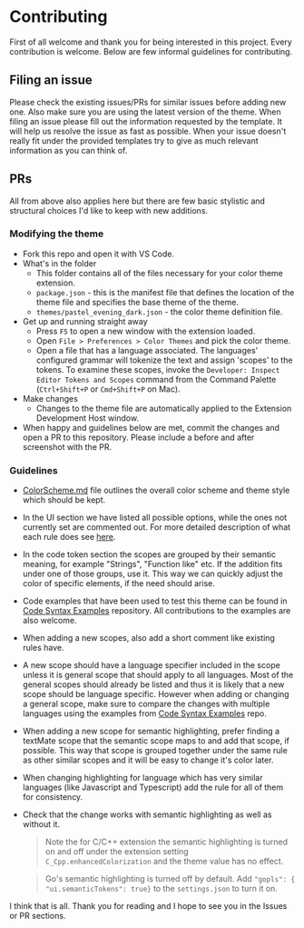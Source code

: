 # Contributing

First of all welcome and thank you for being interested in this project. Every contribution is welcome. Below are few informal guidelines for contributing.

## Filing an issue

Please check the existing issues/PRs for similar issues before adding new one. Also make sure you are using the latest version of the theme. When filing an issue please fill out the information requested by the template. It will help us resolve the issue as fast as possible. When your issue doesn't really fit under the provided templates try to give as much relevant information as you can think of.

## PRs

All from above also applies here but there are few basic stylistic and structural choices I'd like to keep with new additions. 

### Modifying the theme

* Fork this repo and open it with VS Code.
* What's in the folder
  * This folder contains all of the files necessary for your color theme extension.
  * `package.json` - this is the manifest file that defines the location of the theme file and specifies the base theme of the theme.
  * `themes/pastel_evening_dark.json` - the color theme definition file.
* Get up and running straight away
  * Press `F5` to open a new window with the extension loaded.
  * Open `File > Preferences > Color Themes` and pick the color theme.
  * Open a file that has a language associated. The languages' configured grammar will tokenize the text and assign 'scopes' to the tokens. To examine these scopes, invoke the `Developer: Inspect Editor Tokens and Scopes` command from the Command Palette (`Ctrl+Shift+P` or `Cmd+Shift+P` on Mac).
* Make changes
  * Changes to the theme file are automatically applied to the Extension Development Host window.
* When happy and guidelines below are met, commit the changes and open a PR to this repository. Please include a before and after screenshot with the PR.

### Guidelines

* [ColorScheme.md] file outlines the overall color scheme and theme style which should be kept.
* In the UI section we have listed all possible options, while the ones not currently set are commented out. 
For more detailed description of what each rule does see [here](https://code.visualstudio.com/api/references/theme-color).
* In the code token section the scopes are grouped by their semantic meaning, for example "Strings", "Function like" etc. 
If the addition fits under one of those groups, use it. 
This way we can quickly adjust the color of specific elements, if the need should arise.
* Code examples that have been used to test this theme can be found in [Code Syntax Examples] repository. All contributions to the examples are also welcome.
* When adding a new scopes, also add a short comment like existing rules have. 
* A new scope should have a language specifier included in the scope unless it is general scope that should apply to all languages. Most of the general scopes should already be listed and thus it is likely that a new scope should be language specific. However when adding or changing a general scope, make sure to compare the changes with multiple languages using the examples from [Code Syntax Examples] repo.
* When adding a new scope for semantic highlighting, prefer finding a textMate scope that the semantic scope maps to and add that scope, if possible. This way that scope is grouped together under the same rule as other similar scopes and it will be easy to change it's color later.
* When changing highlighting for language which has very similar languages (like Javascript and Typescript) add the rule for all of them for consistency.
* Check that the change works with semantic highlighting as well as without it. 

    > Note the for C/C++ extension the semantic highlighting is turned on and off under the extension setting `C_Cpp.enhancedColorization` and the theme value has no effect.
    
    > Go's semantic highlighting is turned off by default. Add `"gopls": { "ui.semanticTokens": true}` to the `settings.json` to turn it on.

I think that is all. Thank you for reading and I hope to see you in the Issues or PR sections.


[ColorScheme.md]: ColorScheme.md
[Code Syntax Examples]: https://github.com/kaiusl/code_syntax_examples

